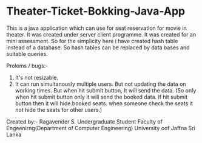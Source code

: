 # Theater-Ticket-Bokking-Java-App
This is a java application which can use for seat reservation for movie in theater. It was created under server client programme. It was created for an mini assessment. So for the simplicity here i have created hash table instead of a database. So hash tables can be replaced by data bases and suitable queries.


Prolems / bugs:-
1. It's not resizable.
2. It can run simultanously multiple users. But not updating the data on working times. But when
  hit submit button, It will send the data. (So only when hit submit button only it will send the booked
  data. If hit submit button then it will hide booked seats. when someone check the seats it not hide 
  the seats for other users.)
  
  
Created by:-
 Ragavender S.
 Undergraduate Student
 Faculty of Engeenirng(Department of Computer Engineering)
 University oof Jaffna
 Sri Lanka
